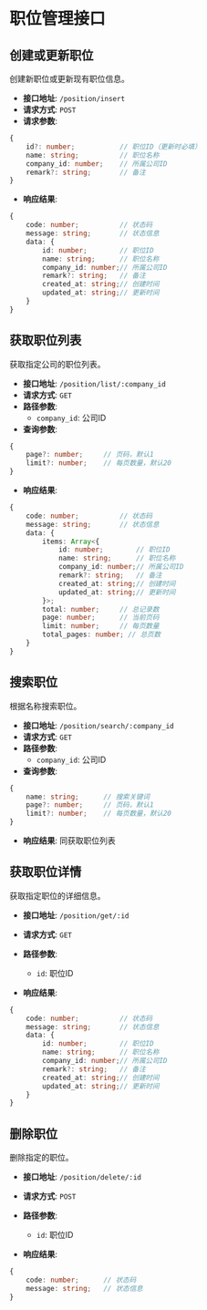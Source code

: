 # 职位管理接口

## 创建或更新职位

创建新职位或更新现有职位信息。

- **接口地址**: `/position/insert`
- **请求方式**: `POST`
- **请求参数**:

```typescript
{
    id?: number;           // 职位ID（更新时必填）
    name: string;          // 职位名称
    company_id: number;    // 所属公司ID
    remark?: string;       // 备注
}
```

- **响应结果**:

```typescript
{
    code: number;          // 状态码
    message: string;       // 状态信息
    data: {
        id: number;        // 职位ID
        name: string;      // 职位名称
        company_id: number;// 所属公司ID
        remark?: string;   // 备注
        created_at: string;// 创建时间
        updated_at: string;// 更新时间
    }
}
```

## 获取职位列表

获取指定公司的职位列表。

- **接口地址**: `/position/list/:company_id`
- **请求方式**: `GET`
- **路径参数**:
  - `company_id`: 公司ID
- **查询参数**:

```typescript
{
    page?: number;     // 页码，默认1
    limit?: number;    // 每页数量，默认20
}
```

- **响应结果**:

```typescript
{
    code: number;          // 状态码
    message: string;       // 状态信息
    data: {
        items: Array<{
            id: number;        // 职位ID
            name: string;      // 职位名称
            company_id: number;// 所属公司ID
            remark?: string;   // 备注
            created_at: string;// 创建时间
            updated_at: string;// 更新时间
        }>;
        total: number;     // 总记录数
        page: number;      // 当前页码
        limit: number;     // 每页数量
        total_pages: number; // 总页数
    }
}
```

## 搜索职位

根据名称搜索职位。

- **接口地址**: `/position/search/:company_id`
- **请求方式**: `GET`
- **路径参数**:
  - `company_id`: 公司ID
- **查询参数**:

```typescript
{
    name: string;      // 搜索关键词
    page?: number;     // 页码，默认1
    limit?: number;    // 每页数量，默认20
}
```

- **响应结果**: 同获取职位列表

## 获取职位详情

获取指定职位的详细信息。

- **接口地址**: `/position/get/:id`
- **请求方式**: `GET`
- **路径参数**:
  - `id`: 职位ID

- **响应结果**:

```typescript
{
    code: number;          // 状态码
    message: string;       // 状态信息
    data: {
        id: number;        // 职位ID
        name: string;      // 职位名称
        company_id: number;// 所属公司ID
        remark?: string;   // 备注
        created_at: string;// 创建时间
        updated_at: string;// 更新时间
    }
}
```

## 删除职位

删除指定的职位。

- **接口地址**: `/position/delete/:id`
- **请求方式**: `POST`
- **路径参数**:
  - `id`: 职位ID

- **响应结果**:

```typescript
{
    code: number;      // 状态码
    message: string;   // 状态信息
}
``` 